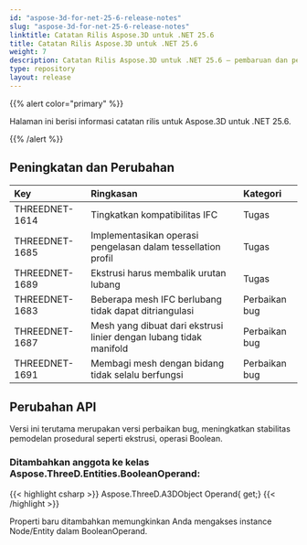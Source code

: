 ```yaml
---
id: "aspose-3d-for-net-25-6-release-notes"
slug: "aspose-3d-for-net-25-6-release-notes"
linktitle: Catatan Rilis Aspose.3D untuk .NET 25.6
title: Catatan Rilis Aspose.3D untuk .NET 25.6
weight: 7
description: Catatan Rilis Aspose.3D untuk .NET 25.6 – pembaruan dan perbaikan terbaru.
type: repository
layout: release
---
```


{{% alert color="primary" %}}

Halaman ini berisi informasi catatan rilis untuk Aspose.3D untuk .NET 25.6.

{{% /alert %}}
## **Peningkatan dan Perubahan**
|**Key**|**Ringkasan**|**Kategori**|
| :- | :- | :- |
| THREEDNET-1614 | Tingkatkan kompatibilitas IFC | Tugas |
| THREEDNET-1685 | Implementasikan operasi pengelasan dalam tessellation profil | Tugas |
| THREEDNET-1689 | Ekstrusi harus membalik urutan lubang | Tugas |
| THREEDNET-1683 | Beberapa mesh IFC berlubang tidak dapat ditriangulasi | Perbaikan bug |
| THREEDNET-1687 | Mesh yang dibuat dari ekstrusi linier dengan lubang tidak manifold | Perbaikan bug |
| THREEDNET-1691 | Membagi mesh dengan bidang tidak selalu berfungsi | Perbaikan bug |

## Perubahan API ##

Versi ini terutama merupakan versi perbaikan bug, meningkatkan stabilitas pemodelan prosedural seperti ekstrusi, operasi Boolean.

### Ditambahkan anggota ke kelas **Aspose.ThreeD.Entities.BooleanOperand**:

{{< highlight csharp >}}
        Aspose.ThreeD.A3DObject Operand{ get;}
{{< /highlight >}}

Properti baru ditambahkan memungkinkan Anda mengakses instance Node/Entity dalam BooleanOperand.